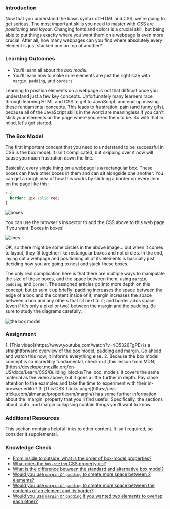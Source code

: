 ### Introduction

Now that you understand the basic syntax of HTML and CSS, we're going to get serious. The most important skills you need to master with CSS are _positioning_ and _layout_. Changing fonts and colors is a crucial skill, but being able to put things exactly where you want them on a webpage is even more crucial. After all, how many webpages can you find where absolutely every element is just stacked one on top of another?

### Learning Outcomes

- You'll learn all about _the box model_.
- You'll learn how to make sure elements are just the right size with `margin`, `padding`, and `borders`

Learning to position elements on a webpage is not that difficult once you understand just a few key concepts. Unfortunately many learners race through learning HTML and CSS to get to JavaScript, and end up missing these fundamental concepts. This leads to frustration, pain ([and funny gifs](https://giphy.com/gifs/css-13FrpeVH09Zrb2)), because all of the JavaScript skills in the world are meaningless if you can't stick your elements on the page where you need them to be. So with that in mind, let's get started.

### The Box Model

The first important concept that you need to understand to be successful in CSS is the box model. It isn't complicated, but skipping over it now will cause you much frustration down the line.

Basically, every single thing on a webpage is a rectangular box. These boxes can have other boxes in them and can sit alongside one another. You can get a rough idea of how this works by sticking a border on every item on the page like this:

~~~css
* {
  border: 2px solid red;
}
~~~

![boxes](https://cdn.statically.io/gh/TheOdinProject/curriculum/main/foundations/html_css/the-box-model/imgs/boxes.png)

You can use the browser's inspector to add the CSS above to this web page if you want. Boxes in boxes!

![lines](https://cdn.statically.io/gh/TheOdinProject/curriculum/main/foundations/html_css/the-box-model/imgs/odin-lined.png)

OK, so there might be some circles in the above image... but when it comes to layout, they fit together like rectangular boxes and not circles. In the end, laying out a webpage and positioning all of its elements is basically just deciding how you are going to nest and stack these boxes.

The only real complication here is that there are multiple ways to manipulate the size of these boxes, and the space between them, using `margin`, `padding`, and `border`. The assigned articles go into more depth on this concept, but to sum it up briefly: padding increases the space between the edge of a box and the content inside of it; margin increases the space between a box and any others that sit next to it; and border adds space (even if it's only a pixel or two) between the margin and the padding. Be sure to study the diagrams carefully.

![the box model](https://cdn.statically.io/gh/TheOdinProject/curriculum/main/foundations/html_css/the-box-model/imgs/box-model.png)

### Assignment

<div class="lesson-content__panel" markdown="1">
1. [This video](https://www.youtube.com/watch?v=rIO5326FgPE) is a straightforward overview of the box model, padding and margin. Go ahead and watch this now; it informs everything else.
2. Because the box model concept is so incredibly fundamental, check out [this lesson from MDN](https://developer.mozilla.org/en-US/docs/Learn/CSS/Building_blocks/The_box_model). It covers the same material as the video above, but it goes a little further in depth. Pay close attention to the examples and take the time to experiment with their in-browser editor!
3. [This CSS Tricks page](https://css-tricks.com/almanac/properties/m/margin/) has some further information about the `margin` property that you'll find useful. Specifically, the sections about `auto` and margin collapsing contain things you'll want to know.
</div>

### Additional Resources

This section contains helpful links to other content. It isn't required, so consider it supplemental.

### Knowledge Check

- <a class='knowledge-check-link' href='#the-box-model'>From inside to outside, what is the order of box-model properties?</a>
- <a class='knowledge-check-link' href='https://developer.mozilla.org/en-US/docs/Learn/CSS/Building_blocks/The_box_model#the_alternative_css_box_model'>What does the `box-sizing` CSS property do?</a>
- <a class='knowledge-check-link' href='https://developer.mozilla.org/en-US/docs/Learn/CSS/Building_blocks/The_box_model#the_alternative_css_box_model'>What is the difference between the standard and alternative box model?</a>
- <a class='knowledge-check-link' href='https://developer.mozilla.org/en-US/docs/Learn/CSS/Building_blocks/The_box_model#margins_padding_and_borders'>Would you use `margin` or `padding` to create more space between 2 elements?</a>
- <a class='knowledge-check-link' href='https://developer.mozilla.org/en-US/docs/Learn/CSS/Building_blocks/The_box_model#margins_padding_and_borders'>Would you use `margin` or `padding` to create more space between the contents of an element and its border?</a>
- <a class='knowledge-check-link' href='https://developer.mozilla.org/en-US/docs/Learn/CSS/Building_blocks/The_box_model#margins_padding_and_borders'>Would you use `margin` or `padding` if you wanted two elements to overlap each other?</a>
